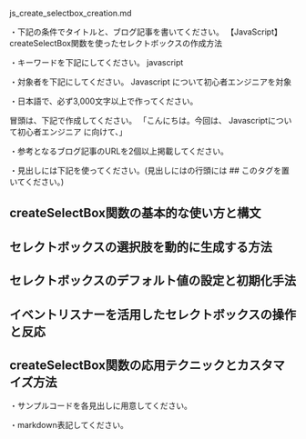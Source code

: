 js_create_selectbox_creation.md

・下記の条件でタイトルと、ブログ記事を書いてください。
【JavaScript】createSelectBox関数を使ったセレクトボックスの作成方法

・キーワードを下記にしてください。
javascript

・対象者を下記にしてください。
  Javascript について初心者エンジニアを対象


・日本語で、必ず3,000文字以上で作ってください。

冒頭は、下記で作成してください。
「こんにちは。今回は、
Javascriptについて初心者エンジニア
に向けて、」

・参考となるブログ記事のURLを2個以上掲載してください。

・見出しには下記を使ってください。(見出しにはの行頭には ## このタグを置いてください。)
## createSelectBox関数の基本的な使い方と構文
## セレクトボックスの選択肢を動的に生成する方法
## セレクトボックスのデフォルト値の設定と初期化手法
## イベントリスナーを活用したセレクトボックスの操作と反応
## createSelectBox関数の応用テクニックとカスタマイズ方法

・サンプルコードを各見出しに用意してください。

・markdown表記してください。


